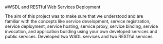#WSDL and RESTful Web Services Deployment

The aim of this project was to make sure that we understood and are familiar with the concepts like service development, service registration, service deployment, service hosting, service proxy, service binding, service invocation, and application building using your own developed services and public services. Developed two WSDL services and two RESTful services. 
